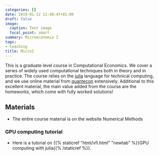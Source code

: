 ```yaml
---
categories: []
date: 2019-01-12 11:48:47+01:00
draft: false
image:
  caption: Test image
  focal_point: smart
summary: Microeconomia I
tags:
- teaching
title: MicroI
---
```

This is a graduate level course in Computational Economics. We cover a series of widely used computational techniques both in theory and in practice. The course relies on the [julia](https://julialang.org) language for technical computing, and we use online material from [quantecon](https://quantecon.org) extensively. Additional to this excellent material, the main value added from the course are the homeworks, which come with fully worked solutions!

## Materials

* The entire course material is on the website Numerical Methods

### GPU computing tutorial

* Here is a tutorial on {{% staticref "html/vfi.html" "newtab" %}}GPU computing with julia{{% /staticref %}}.